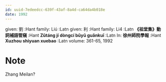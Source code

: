 ```yaml
---
id: uuid-7edeedcc-639f-43af-8a4d-ca64da4b018e
date: 1992
---
```


given: 劉 :Hant
family: Liú :Latn
given: 利 :Hant
family: Li4 :Latn
**《祖堂集》動詞補語管窺** :Hant
**Zǔtáng jí dòngcí bǔyǔ guǎnkuī** :Latn
In: 
**徐州師院學報** :Hant
**Xuzhou shiyuan xuebao** :Latn
volume: 361-65, 1992
# Note
Zhang Meilan?